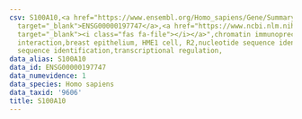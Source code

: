 ```yaml
---
csv: S100A10,<a href="https://www.ensembl.org/Homo_sapiens/Gene/Summary?db=core;g=ENSG00000197747"
  target="_blank">ENSG00000197747</a>,<a href="https://www.ncbi.nlm.nih.gov/pubmed/22863008"
  target="_blank"><i class="fas fa-file"></i></a>",chromatin immunoprecipitation assay,direct
  interaction,breast epithelium, HME1 cell, R2,nucleotide sequence identification,nucleotide
  sequence identification,transcriptional regulation,
data_alias: S100A10
data_id: ENSG00000197747
data_numevidence: 1
data_species: Homo sapiens
data_taxid: '9606'
title: S100A10
---
```

